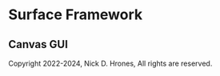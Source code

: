 # Surface Framework  
## Canvas GUI  

Copyright 2022-2024, Nick D. Hrones, All rights are reserved.
